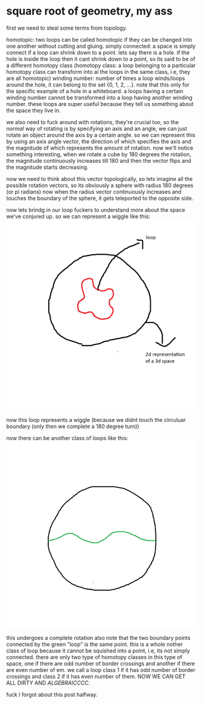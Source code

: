 # square root of geometry, my ass
first we need to steal some terms from topology. 

homotopic: two loops can be called homotopic if they can be changed into one another without cutting and gluing. 
simply connected: a space is simply connect if a loop can shrink down to a point. lets say there is a hole. if the hole is inside the loop then it cant shrink down to a point, so its said to be of a different homotopy class (homotopy class: a loop belonging to a particular homotopy class can transform into al the loops in the same class, i.e, they are all homotopic) 
winding number: number of times a loop winds/loops around the hole, it can belong to the set {0, 1, 2, ...}. note that this only for the specific example of a hole in a whiteboard. a loops having a certain winding number cannot be transformed into a loop having another winding number. 
these loops are super useful because they tell us something about the space they live in.

we also need to fuck around with rotations, they're crucial too, so the _normal_ way of rotating is by specifying an axis and an angle, we can just rotate an object around the axis by a certain angle. so we can represent this by using an axis angle vector, the direction of which specifies the axis and the magnitude of which represents the amount of rotation. now we'll notice something interesting, when we rotate a cube by 180 degrees the rotation, the magnitude continuously increases till 180 and then the vector flips and the magnitude starts decreasing.

now we need to think about this vector topologically, so lets imagine all the possible rotation vectors, so its obviously a sphere with radius 180 degrees (or pi radians) now when the radius vector continuously increases and touches the boundary of the sphere, it gets teleported to the opposite side. 

now lets brindg in our loop fuckers to understand more about the space we've conjured up. so we can represent a wiggle like this: 
![spinors](/images/imagesforspinor/1.png)

now this loop represents a wiggle (because we didnt touch the circuluar boundary (only then we complete a 180 degree turn))

now there can be another class of loops like this:
![different type of loop](/images/imagesforspinor/2.png)

this undergoes a complete rotation also note that the two boundary points connected by the green "loop" is the same point. this is a whole nother class of loop because it cannot be squished into a point, i.e, its not simply connected. 
there are only two type of homotopy classes in this type of space, one if there are odd number of border crossings and another if there are even number of em. we call a loop class 1 if it has odd number of border crossings and class 2 if it has even number of them. NOW WE CAN GET ALL DIRTY AND _ALGEBRAICCCC_.

fuck I forgot about this post halfway. 